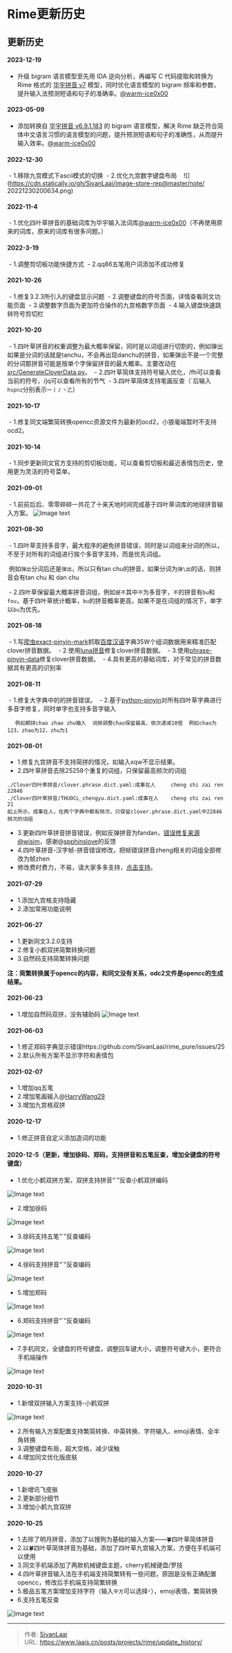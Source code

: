 # Rime更新历史

## 更新历史


#### 2023-12-19
 - 升级 bigram 语言模型至先用 IDA 逆向分析，再编写 C 代码提取和转换为 Rime 格式的 [华宇拼音 v7](https://pinyin.thunisoft.com/index.html) 模型，同时优化语言模型的 bigram 频率和参数，提升输入法预测短语和句子的准确率。[@warm-ice0x00](https://github.com/warm-ice0x00)
#### 2023-05-09
 - 添加转换自 [华宇拼音 v6.9.1.183](http://srf.unispim.com/software/index.php) 的 bigram 语言模型，解决 Rime 缺乏符合简体中文语言习惯的语言模型的问题，提升预测短语和句子的准确性，从而提升输入效率。[@warm-ice0x00](https://github.com/warm-ice0x00)
 
#### 2022-12-30

 - 1.移除九宫模式下ascii模式的切换
 - 2.优化九宫数字键盘布局
 
 ![](https://cdn.statically.io/gh/SivanLaai/image-store-rep@master/note/ 20221230200634.png)


#### 2022-11-4

 - 1.优化四叶草拼音的基础词库为华宇输入法词库[@warm-ice0x00](https://github.com/warm-ice0x00)（不再使用原来的词库，原来的词库有很多问题。）

#### 2022-3-19

 - 1.调整剪切板功能快捷方式
 - 2.qq86五笔用户词添加不成功修复

#### 2021-10-26

 - 1.修复3.2.3所引入的键盘显示问题
 - 2.调整键盘的符号页面，详情查看同文功能页面
 - 3.调整数字页面为更加符合操作的九宫格数字页面
 - 4.输入键盘快速跳转符号剪切栏

#### 2021-10-20

 - 1.四叶草拼音的权重调整为最大概率保留，同时是以词组进行切割的，例如弹出如果是分词的话就是tanchu，不会再出现danchu的拼音，如果弹出不是一个完整的分词那拼音可能是按单个字保留拼音的最大概率。主要改动在[src/GenerateCloverData.py](./src/GenerateCloverData.py)。
 - 2.四叶草简体支持符号输入优化，/fh可以查看当前的符号，/jq可以查看所有的节气
 - 3.四叶草简体支持笔画反查（`后输入```hspnz```分别表示```一丨丿丶乙```）

#### 2021-10-17

 - 1.修复同文端繁简转换opencc资源文件为最新的ocd2，小狼毫端暂时不支持ocd2。

  

#### 2021-10-14

 - 1.同步更新同文官方支持的剪切板功能，可以查看剪切板和最近表情包历史，使用更为灵活的符号菜单。

  

#### 2021-09-01

 - 1.前前后后、零零碎碎一共花了十来天地时间完成基于四叶草词库的地球拼音输入方案。
![Image text](https://user-images.githubusercontent.com/33414148/131670446-5d9b6245-70cc-4ed0-8b6e-0667a56f06e7.png)

  

#### 2021-08-30

 - 1.四叶草支持多音字，最大程序的避免拼音错误，同时是以词组来分词的所以，不至于对所有的词组进行挨个多音字支持，而是优先词组。

    例如```弹出```分词后还是```弹出```，所以只有tan chu的拼音，如果分词为```弹\出```的话，则拼音会有tan chu 和 dan chu

 - 2.四叶草保留最大概率拼音词组，例如```是不```其中```不```为多音字，```不```的拼音有```bu```和```fou```，基于四叶草统计概率，```bu```的拼音概率更高，如果不是在词组的情况下，单字以```bu```为优先。

  

#### 2021-08-18

 - 1.写[爬虫exact-pinyin-mark](https://github.com/SivanLaai/exact-pinyin-mark)抓取[百度汉语](https://hanyu.baidu.com/)字典35W个组词数据用来精准匹配clover拼音数据。
 - 2.使用[luna拼音](https://github.com/rime/rime-luna-pinyin)修复clover拼音数据。
 - 3.使用[phrase-pinyin-data](https://github.com/mozillazg/phrase-pinyin-data)修复clover拼音数据。
 - 4.具有更高的基础词库，对于常见的拼音数据具有更高的识别率

  

#### 2021-08-11

 - 1.修复大字典中的的拼音错误。
 - 2.基于[python-pinyin](https://github.com/mozillazg/python-pinyin)对所有四叶草字典进行多音字修复，同时单字也支持多音字输入

 ```
 例如朝拼chao zhao zhu输入
 词频调整chao保留最高，依次递减10倍
 例如chao为123，zhao为12，zhu为1
 ```

#### 2021-08-01

 - 1.修复九宫拼音不支持简拼的情况，如输入xqw不显示结果。
 - 2.四叶草拼音去除25258个重复的词组，只保留最高频次的词组
 ```
 ./Clover四叶草拼音/clover.phrase.dict.yaml:成事在人     cheng shi zai ren       22846
 ./Clover四叶草拼音/THUOCL_chengyu.dict.yaml:成事在人    cheng shi zai ren       21
 如上所示，成事在人，在两个字典中都有频次，只保留clover.phrase.dict.yaml中22846频次的词组
 ```
 - 3.更新四叶草拼音拼音错误，例如反弹拼音为fandan，[错误修复来源@wisim](https://github.com/fkxxyz/rime-cloverpinyin/pull/85)，感谢@[spphinslove](https://github.com/SivanLaai/rime_pure/issues/32)的反馈
 - 4.四叶草拼音-汉字帧-拼音错误修改，把帧错误拼音zheng相关的词组全部修改为帧zhen
 - 修改费时费力，不易，请大家多多支持，[点击支持](https://github.com/SivanLaai/rime_pure#sparkling_heart%E6%94%AF%E6%8C%81%E8%BF%99%E4%B8%AA%E9%A1%B9%E7%9B%AE)。

#### 2021-07-29

 - 1.添加九宫格支持隐藏
 - 2.添加常用功能说明

#### 2021-06-27

- 1.更新同文3.2.0支持
- 2.修复小鹤双拼简繁转换问题
- 3.自然码支持简繁转换问题

**注：简繁转换属于opencc的内容，和同文没有关系，odc2文件是opencc的生成结果。**

#### 2021-06-23

- 1.增加自然码双拼，没有辅助码
![Image text](/img/rime-pure/double.png)

#### 2021-06-03

- 1.修正郑码字典显示错误https://github.com/SivanLaai/rime_pure/issues/25
- 2.默认所有方案不显示字符和表情包

#### 2021-02-07

- 1.增加qq五笔
- 2.增加笔画输入@[HarryWang29](https://github.com/HarryWang29)
- 3.增加九宫格双拼

#### 2020-12-17

- 1.修正拼音自定义添加造词的功能

#### 2020-12-5（更新，增加徐码、郑码，支持拼音和五笔反查，增加全键盘的符号键盘）
- 1.优化小鹤双拼方案，双拼支持拼音“`”反查小鹤双拼编码
>
![Image text](/img/rime-pure/flypy_fancha.png)
- 2.增加徐码
>
![Image text](/img/rime-pure/xuma.png)
- 3.徐码支持五笔“`”反查编码
>
![Image text](/img/rime-pure/xuma_wubi.png)
- 4.徐码支持拼音“`”反查编码
> 
![Image text](/img/rime-pure/xuma_pinyin.png)
- 5.增加郑码
>
![Image text](/img/rime-pure/zhengma.png)
- 6.郑码支持拼音“`”反查编码
>
![Image text](/img/rime-pure/zhengma_fancha.png)
- 7.手机同文，全键盘的符号键盘，调整回车键大小，调整符号键大小，更符合手机端操作
>
![Image text](/img/rime-pure/trime_symbol.jpg)

#### 2020-10-31
- 1.新增双拼输入方案支持-小鹤双拼
>
![Image text](/img/rime-pure/xiaohe.png)
- 2.所有输入方案配置支持繁简转换、中英转换、字符输入、emoji表情、全半角转换
- 3.调整键盘布局，超大空格，减少误触
- 4.增加同文优化版皮肤


#### 2020-10-27
- 1.新增讯飞皮肤
- 2.更新部分细节
- 3.增加小鹤九宫双拼

#### 2020-10-25
- 1.去除了明月拼音，添加了以搜狗为基础的输入方案——🍀️四叶草简体拼音
- 2.以🍀️四叶草简体拼音为基础，添加了四叶草九宫输入方案，方便在手机端可以使用
- 3.同文手机端添加了两款机械键盘主题，cherry机械键盘/罗技
- 4.四叶草拼音输入法在手机端支持简繁转有一些问题，原因是没有正确配置opencc，修改后手机端支持简繁转换
- 5.极品五笔方案增加支持字符（输入`平方`可以选择`²`），emoji表情，繁简转换
- 6.支持五笔反查
>
![Image text](/img/rime-pure/wubireverse.png)


---

> 作者: [SivanLaai](https://www.laais.cn)  
> URL: https://www.laais.cn/posts/projects/rime/update_history/  

